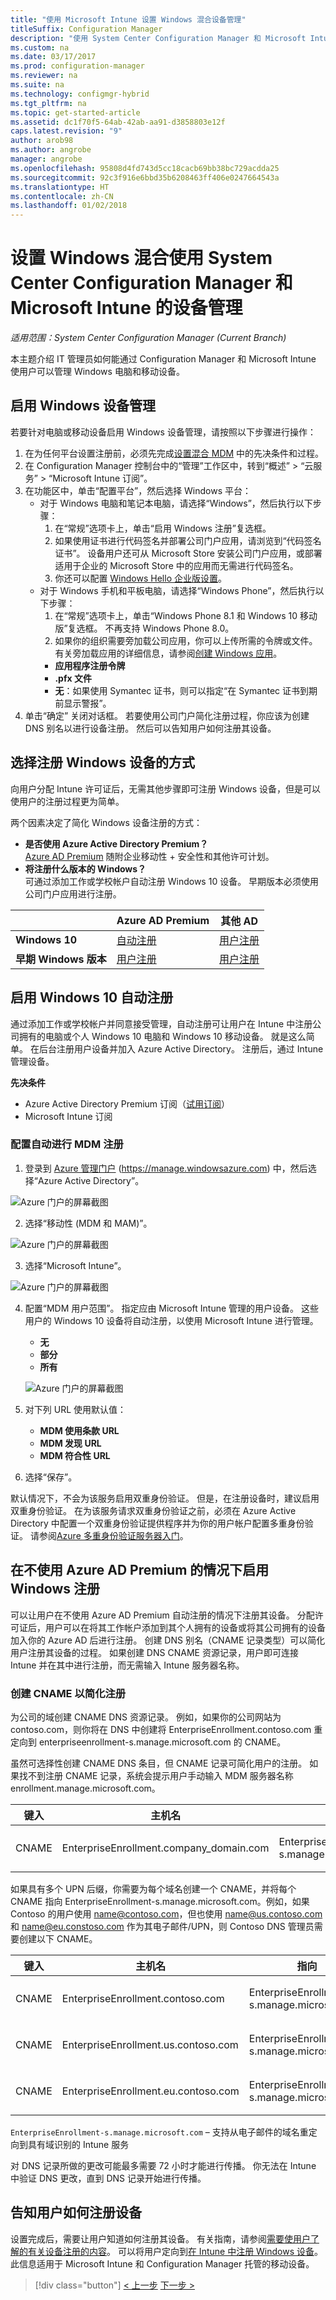 ```yaml
---
title: "使用 Microsoft Intune 设置 Windows 混合设备管理"
titleSuffix: Configuration Manager
description: "使用 System Center Configuration Manager 和 Microsoft Intune 设置 Windows 设备管理。"
ms.custom: na
ms.date: 03/17/2017
ms.prod: configuration-manager
ms.reviewer: na
ms.suite: na
ms.technology: configmgr-hybrid
ms.tgt_pltfrm: na
ms.topic: get-started-article
ms.assetid: dc1f70f5-64ab-42ab-aa91-d3858803e12f
caps.latest.revision: "9"
author: arob98
ms.author: angrobe
manager: angrobe
ms.openlocfilehash: 95808d4fd743d5cc18cacb69bb38bc729acdda25
ms.sourcegitcommit: 92c3f916e6bbd35b6208463ff406e0247664543a
ms.translationtype: HT
ms.contentlocale: zh-CN
ms.lasthandoff: 01/02/2018
---
```

# <a name="set-up-windows-hybrid-device-management-with-system-center-configuration-manager-and-microsoft-intune"></a>设置 Windows 混合使用 System Center Configuration Manager 和 Microsoft Intune 的设备管理

*适用范围：System Center Configuration Manager (Current Branch)*

本主题介绍 IT 管理员如何能通过 Configuration Manager 和 Microsoft Intune 使用户可以管理 Windows 电脑和移动设备。

## <a name="enable-windows-device-management"></a>启用 Windows 设备管理
若要针对电脑或移动设备启用 Windows 设备管理，请按照以下步骤进行操作：

1.  在为任何平台设置注册前，必须先完成[设置混合 MDM](setup-hybrid-mdm.md) 中的先决条件和过程。  
2.  在 Configuration Manager 控制台中的“管理”工作区中，转到“概述” > “云服务” > “Microsoft Intune 订阅”。  
3.  在功能区中，单击“配置平台”，然后选择 Windows 平台：
    - 对于 Windows 电脑和笔记本电脑，请选择“Windows”，然后执行以下步骤：
      1. 在“常规”选项卡上，单击“启用 Windows 注册”复选框。
      2. 如果使用证书进行代码签名并部署公司门户应用，请浏览到“代码签名证书”。 设备用户还可从 Microsoft Store 安装公司门户应用，或部署适用于企业的 Microsoft Store 中的应用而无需进行代码签名。
      3. 你还可以配置 [Windows Hello 企业版设置](windows-hello-for-business-settings.md)。
    - 对于 Windows 手机和平板电脑，请选择“Windows Phone”，然后执行以下步骤：
      1. 在“常规”选项卡上，单击“Windows Phone 8.1 和 Windows 10 移动版”复选框。 不再支持 Windows Phone 8.0。
      2. 如果你的组织需要旁加载公司应用，你可以上传所需的令牌或文件。 有关旁加载应用的详细信息，请参阅[创建 Windows 应用](https://docs.microsoft.com/sccm/apps/get-started/creating-windows-applications)。
        - **应用程序注册令牌**
        - **.pfx 文件**
        - **无**：如果使用 Symantec 证书，则可以指定“在 Symantec 证书到期前显示警报”。
4. 单击“确定”  关闭对话框。  若要使用公司门户简化注册过程，你应该为创建 DNS 别名以进行设备注册。 然后可以告知用户如何注册其设备。

## <a name="choose-how-to-enroll-windows-devices"></a>选择注册 Windows 设备的方式

向用户分配 Intune 许可证后，无需其他步骤即可注册 Windows 设备，但是可以使用户的注册过程更为简单。

两个因素决定了简化 Windows 设备注册的方式：
- **是否使用 Azure Active Directory Premium？** <br>[Azure AD Premium](https://docs.microsoft.com/azure/active-directory/active-directory-get-started-premium) 随附企业移动性 + 安全性和其他许可计划。
- **将注册什么版本的 Windows？** <br>可通过添加工作或学校帐户自动注册 Windows 10 设备。 早期版本必须使用公司门户应用进行注册。

||**Azure AD Premium**|**其他 AD**|
|----------|---------------|---------------|  
|**Windows 10**|[自动注册](#enable-windows-10-automatic-enrollment) |[用户注册](#enable-windows-enrollment-without-azure-ad-premium)|
|**早期 Windows 版本**|[用户注册](#enable-windows-enrollment-without-azure-ad-premium)|[用户注册](#enable-windows-enrollment-without-azure-ad-premium)|

## <a name="enable-windows-10-automatic-enrollment"></a>启用 Windows 10 自动注册

通过添加工作或学校帐户并同意接受管理，自动注册可让用户在 Intune 中注册公司拥有的电脑或个人 Windows 10 电脑和 Windows 10 移动设备。 就是这么简单。 在后台注册用户设备并加入 Azure Active Directory。 注册后，通过 Intune 管理设备。

**先决条件**
- Azure Active Directory Premium 订阅（[试用订阅](http://go.microsoft.com/fwlink/?LinkID=816845)）
- Microsoft Intune 订阅


### <a name="configure-automatic-mdm-enrollment"></a>配置自动进行 MDM 注册

1. 登录到 [Azure 管理门户](https://portal.azure.com) (https://manage.windowsazure.com) 中，然后选择“Azure Active Directory”。

  ![Azure 门户的屏幕截图](../media/auto-enroll-azure-main.png)

2. 选择“移动性 (MDM 和 MAM)”。

  ![Azure 门户的屏幕截图](../media/auto-enroll-mdm.png)

3. 选择“Microsoft Intune”。

  ![Azure 门户的屏幕截图](../media/auto-enroll-intune.png)

4. 配置“MDM 用户范围”。 指定应由 Microsoft Intune 管理的用户设备。 这些用户的 Windows 10 设备将自动注册，以使用 Microsoft Intune 进行管理。

    - **无**
    - **部分**
    - **所有**

   ![Azure 门户的屏幕截图](../media/auto-enroll-scope.png)

5. 对下列 URL 使用默认值：
    - **MDM 使用条款 URL**
    - **MDM 发现 URL**
    - **MDM 符合性 URL**

6. 选择“保存”。


默认情况下，不会为该服务启用双重身份验证。 但是，在注册设备时，建议启用双重身份验证。 在为该服务请求双重身份验证之前，必须在 Azure Active Directory 中配置一个双重身份验证提供程序并为你的用户帐户配置多重身份验证。 请参阅[Azure 多重身份验证服务器入门](https://docs.microsoft.com/azure/multi-factor-authentication/multi-factor-authentication-get-started-cloud)。

## <a name="enable-windows-enrollment-without-azure-ad-premium"></a>在不使用 Azure AD Premium 的情况下启用 Windows 注册
可以让用户在不使用 Azure AD Premium 自动注册的情况下注册其设备。 分配许可证后，用户可以在将其工作帐户添加到其个人拥有的设备或将其公司拥有的设备加入你的 Azure AD 后进行注册。 创建 DNS 别名（CNAME 记录类型）可以简化用户注册其设备的过程。 如果创建 DNS CNAME 资源记录，用户即可连接 Intune 并在其中进行注册，而无需输入 Intune 服务器名称。

### <a name="create-cnames-to-simplify-enrollment"></a>创建 CNAME 以简化注册
为公司的域创建 CNAME DNS 资源记录。 例如，如果你的公司网站为 contoso.com，则你将在 DNS 中创建将 EnterpriseEnrollment.contoso.com 重定向到 enterpriseenrollment-s.manage.microsoft.com 的 CNAME。

虽然可选择性创建 CNAME DNS 条目，但 CNAME 记录可简化用户的注册。 如果找不到注册 CNAME 记录，系统会提示用户手动输入 MDM 服务器名称 enrollment.manage.microsoft.com。

|键入|主机名|指向|TTL|  
|----------|---------------|---------------|---|
|CNAME|EnterpriseEnrollment.company_domain.com|EnterpriseEnrollment-s.manage.microsoft.com| 1 小时|

如果具有多个 UPN 后缀，你需要为每个域名创建一个 CNAME，并将每个 CNAME 指向 EnterpriseEnrollment-s.manage.microsoft.com。例如，如果 Contoso 的用户使用 name@contoso.com，但也使用 name@us.contoso.com 和 name@eu.constoso.com 作为其电子邮件/UPN，则 Contoso DNS 管理员需要创建以下 CNAME。

|键入|主机名|指向|TTL|  
|----------|---------------|---------------|---|
|CNAME|EnterpriseEnrollment.contoso.com|EnterpriseEnrollment-s.manage.microsoft.com|1 小时|
|CNAME|EnterpriseEnrollment.us.contoso.com|EnterpriseEnrollment-s.manage.microsoft.com|1 小时|
|CNAME|EnterpriseEnrollment.eu.contoso.com|EnterpriseEnrollment-s.manage.microsoft.com| 1 小时|

`EnterpriseEnrollment-s.manage.microsoft.com` – 支持从电子邮件的域名重定向到具有域识别的 Intune 服务

对 DNS 记录所做的更改可能最多需要 72 小时才能进行传播。 你无法在 Intune 中验证 DNS 更改，直到 DNS 记录开始进行传播。

## <a name="tell-users-how-to-enroll-devices"></a>告知用户如何注册设备  

 设置完成后，需要让用户知道如何注册其设备。 有关指南，请参阅[需要使用户了解的有关设备注册的内容](https://docs.microsoft.com/intune/deploy-use/what-to-tell-your-end-users-about-using-microsoft-intune)。 可以将用户定向到[在 Intune 中注册 Windows 设备](https://docs.microsoft.com/intune/enduser/enroll-your-device-in-intune-windows)。 此信息适用于 Microsoft Intune 和 Configuration Manager 托管的移动设备。

> [!div class="button"]
[< 上一步](create-service-connection-point.md)  [下一步 >](set-up-additional-management.md)
